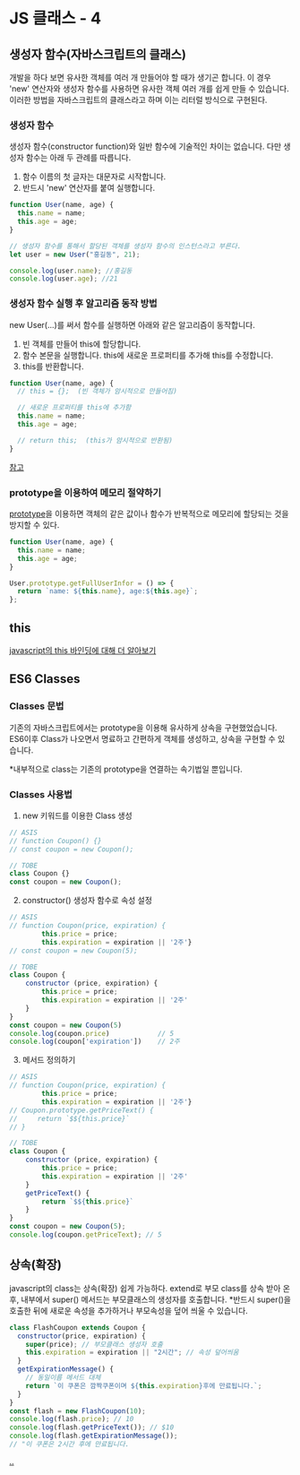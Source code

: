 # JS 클래스 - 4

## 생성자 함수(자바스크립트의 클래스)

개발을 하다 보면 유사한 객체를 여러 개 만들어야 할 때가 생기곤 합니다. 이 경우 'new' 연산자와 생성자 함수를 사용하면 유사한 객체 여러 개를 쉽게 만들 수 있습니다. 이러한 방법을 자바스크립트의 클래스라고 하며 이는 리터럴 방식으로 구현된다.

### 생성자 함수

생성자 함수(constructor function)와 일반 함수에 기술적인 차이는 없습니다. 다만 생성자 함수는 아래 두 관례를 따릅니다.

1. 함수 이름의 첫 글자는 대문자로 시작합니다.
2. 반드시 'new' 연산자를 붙여 실행합니다.

```javascript
function User(name, age) {
  this.name = name;
  this.age = age;
}

// 생성자 함수를 통해서 할당된 객체를 생성자 함수의 인스턴스라고 부른다.
let user = new User("홍길동", 21);

console.log(user.name); //홍길동
console.log(user.age); //21
```

### 생성자 함수 실행 후 알고리즘 동작 방법

new User(...)를 써서 함수를 실행하면 아래와 같은 알고리즘이 동작합니다.

1. 빈 객체를 만들어 this에 할당합니다.
2. 함수 본문을 실행합니다. this에 새로운 프로퍼티를 추가해 this를 수정합니다.
3. this를 반환합니다.

```javascript
function User(name, age) {
  // this = {};  (빈 객체가 암시적으로 만들어짐)

  // 새로운 프로퍼티를 this에 추가함
  this.name = name;
  this.age = age;

  // return this;  (this가 암시적으로 반환됨)
}
```

[참고](https://ko.javascript.info/constructor-new)

### prototype을 이용하여 메모리 절약하기

[prototype](https://github.com/JEONGBOYEON/study-react/blob/main/03.JavaScript/Levelup/Prototype.md)을 이용하면 객체의 같은 값이나 함수가 반복적으로 메모리에 할당되는 것을 방지할 수 있다.

```javascript
function User(name, age) {
  this.name = name;
  this.age = age;
}

User.prototype.getFullUserInfor = () => {
  return `name: ${this.name}, age:${this.age}`;
};
```

## this

[javascript의 this 바인딩에 대해 더 알아보기](https://github.com/JEONGBOYEON/study-react/blob/main/03.JavaScript/Levelup/this.md)

## ES6 Classes

### Classes 문법

기존의 자바스크립트에서는 prototype을 이용해 유사하게 상속을 구현했었습니다. ES6이후 Class가 나오면서 명료하고 간편하게 객체를 생성하고, 상속을 구현할 수 있습니다.

\*내부적으로 class는 기존의 prototype을 연결하는 속기법일 뿐입니다.

### Classes 사용법

1. new 키워드를 이용한 Class 생성

```javascript
// ASIS
// function Coupon() {}
// const coupon = new Coupon();

// TOBE
class Coupon {}
const coupon = new Coupon();
```

2. constructor() 생성자 함수로 속성 설정

```javascript
// ASIS
// function Coupon(price, expiration) {
        this.price = price;
        this.expiration = expiration || '2주'}
// const coupon = new Coupon(5);

// TOBE
class Coupon {
    constructor (price, expiration) {
        this.price = price;
        this.expiration = expiration || '2주'
    }
}
const coupon = new Coupon(5)
console.log(coupon.price)            // 5
console.log(coupon['expiration'])    // 2주
```

3. 메서드 정의하기

```javascript
// ASIS
// function Coupon(price, expiration) {
        this.price = price;
        this.expiration = expiration || '2주'}
// Coupon.prototype.getPriceText() {
//     return `$${this.price}`
// }

// TOBE
class Coupon {
    constructor (price, expiration) {
        this.price = price;
        this.expiration = expiration || '2주'
    }
    getPriceText() {
        return `$${this.price}`
    }
}
const coupon = new Coupon(5);
console.log(coupon.getPriceText); // 5
```

## 상속(확장)

javascript의 class는 상속(확장) 쉽게 가능하다. extend로 부모 class를 상속 받아 온후, 내부에서 super() 메서드는 부모클래스의 생성자를 호출합니다. \*반드시 super()을 호출한 뒤에 새로운 속성을 추가하거나 부모속성을 덮어 씌울 수 있습니다.

```javascript
class FlashCoupon extends Coupon {
  constructor(price, expiration) {
    super(price); // 부모클래스 생성자 호출
    this.expiration = expiration || "2시간"; // 속성 덮어씌움
  }
  getExpirationMessage() {
    // 동일이름 메서드 대체
    return `이 쿠폰은 깜짝쿠폰이며 ${this.expiration}후에 만료됩니다.`;
  }
}
const flash = new FlashCoupon(10);
console.log(flash.price); // 10
console.log(flash.getPriceText()); // $10
console.log(flash.getExpirationMessage());
// "이 쿠폰은 2시간 후에 만료됩니다.
```

[..](https://velog.io/@kwonh/ES6-Class-%EC%82%AC%EC%9A%A9%ED%95%98%EA%B8%B01-%EC%82%AC%EC%9A%A9%EB%B2%95%EA%B3%BC-prototype)
